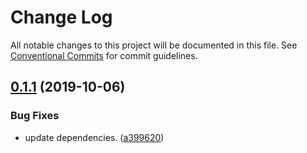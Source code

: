 # Change Log

All notable changes to this project will be documented in this file.
See [Conventional Commits](https://conventionalcommits.org) for commit guidelines.

## [0.1.1](https://github.com/webiny/webiny-js/compare/@webiny/api@0.1.0...@webiny/api@0.1.1) (2019-10-06)


### Bug Fixes

* update dependencies. ([a399620](https://github.com/webiny/webiny-js/commit/a399620))
